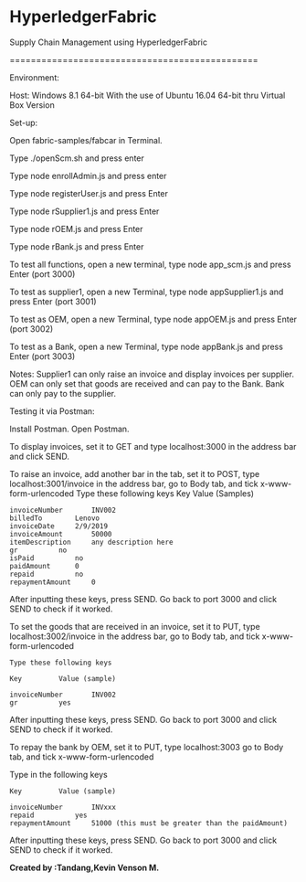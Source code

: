 # HyperledgerFabric

Supply Chain Management using HyperledgerFabric

===============================================

Environment:

Host: Windows 8.1 64-bit
With the use of Ubuntu 16.04 64-bit thru Virtual Box Version 

Set-up:

Open fabric-samples/fabcar in Terminal.

Type ./openScm.sh and press enter

Type node enrollAdmin.js and press enter

Type node registerUser.js and press Enter

Type node rSupplier1.js and press Enter

Type node rOEM.js and press Enter

Type node rBank.js and press Enter

To test all functions, open a new terminal, type node app_scm.js and press Enter (port 3000)

To test as supplier1, open a new Terminal, type node appSupplier1.js and press Enter (port 3001)

To test as OEM, open a new Terminal, type node appOEM.js and press Enter (port 3002)

To test as a Bank, open a new Terminal, type node appBank.js and press Enter (port 3003)

Notes: Supplier1 can only raise an invoice and display invoices per supplier.
OEM can only set that goods are received and can pay to the Bank.
Bank can only pay to the supplier.

Testing it via Postman:

Install Postman. Open Postman.

To display invoices, set it to GET and type localhost:3000 in the address bar and click SEND.

To raise an invoice, add another bar in the tab, set it to POST, type localhost:3001/invoice in the address bar, go to Body tab, and tick x-www-form-urlencoded
	Type these following keys
	Key			Value (Samples)

	invoiceNumber		INV002
	billedTo		Lenovo
	invoiceDate		2/9/2019
	invoiceAmount		50000
	itemDescription		any description here
	gr			no
	isPaid			no
	paidAmount		0
	repaid			no
	repaymentAmount		0

After inputting these keys, press SEND. Go back to port 3000 and click SEND to check if it worked.

To set the goods that are received in an invoice, set it to PUT, type localhost:3002/invoice in the address bar, go to Body tab, and tick x-www-form-urlencoded

	Type these following keys

	Key			Value (sample)
	
	invoiceNumber		INV002
	gr			yes

After inputting these keys, press SEND. Go back to port 3000 and click SEND to check if it worked.

To repay the bank by OEM, set it to PUT, type localhost:3003 go to Body tab, and tick x-www-form-urlencoded

   Type in the following keys

	Key			Value (sample)
	
	invoiceNumber		INVxxx
	repaid			yes
	repaymentAmount		51000 (this must be greater than the paidAmount)

After inputting these keys, press SEND. Go back to port 3000 and click SEND to check if it worked.

**Created by :Tandang,Kevin Venson M.**

